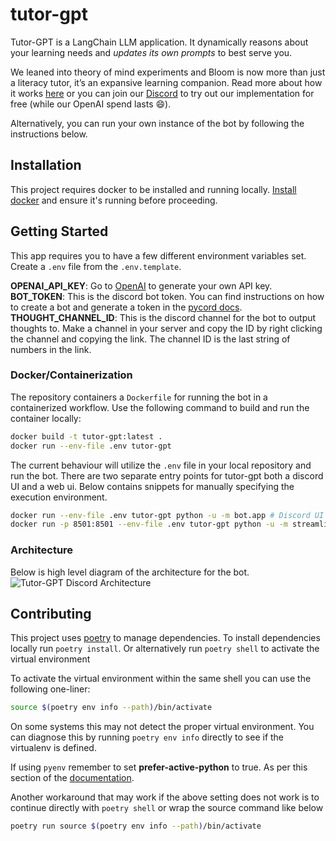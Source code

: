 # tutor-gpt

Tutor-GPT is a LangChain LLM application. It dynamically reasons about your learning needs and *updates its own prompts* to best serve you.  

We leaned into theory of mind experiments and Bloom is now more than just a literacy tutor, it’s an expansive learning companion. Read more about how it works [here](https://plasticlabs.ai/blog/Theory-of-Mind-is-All-You-Need) or you can join our [Discord](https://discord.gg/bloombotai) to try out our implementation for free (while our OpenAI spend lasts 😄).  

Alternatively, you can run your own instance of the bot by following the instructions below.  

## Installation

This project requires docker to be installed and running locally. [Install docker](https://docs.docker.com/get-docker/) and ensure it's running before proceeding.

## Getting Started

This app requires you to have a few different environment variables set. Create a `.env` file from the `.env.template`.

**OPENAI_API_KEY**: Go to [OpenAI](https://beta.openai.com/account/api-keys) to generate your own API key.  
**BOT_TOKEN**: This is the discord bot token. You can find instructions on how to create a bot and generate a token in the [pycord docs](https://guide.pycord.dev/getting-started/creating-your-first-bot).  
**THOUGHT_CHANNEL_ID**: This is the discord channel for the bot to output thoughts to. Make a channel in your server and copy the ID by right clicking the channel and copying the link. The channel ID is the last string of numbers in the link.  

### Docker/Containerization

The repository containers a `Dockerfile` for running the bot in a containerized workflow. Use the following command to build and run the container locally:

```bash
docker build -t tutor-gpt:latest .
docker run --env-file .env tutor-gpt 
```

The current behaviour will utilize the `.env` file in your local repository and
run the bot. There are two separate entry points for tutor-gpt both a discord UI
and a web ui. Below contains snippets for manually specifying the execution
environment.

```bash
docker run --env-file .env tutor-gpt python -u -m bot.app # Discord UI
docker run -p 8501:8501 --env-file .env tutor-gpt python -u -m streamlit run api/main.py # Web UI
```

### Architecture

Below is high level diagram of the architecture for the bot.
![Tutor-GPT Discord Architecture](assets/ToM&#32;Chain&#32;Flow.png)

## Contributing

This project uses [poetry](https://python-poetry.org/) to manage dependencies.
To install dependencies locally run `poetry install`. Or alternatively run
`poetry shell` to activate the virtual environment

To activate the virtual environment within the same shell you can use the
following one-liner:

```bash
source $(poetry env info --path)/bin/activate
```

On some systems this may not detect the proper virtual environment. You can
diagnose this by running `poetry env info` directly to see if the virtualenv
is defined.

If using `pyenv` remember to set **prefer-active-python** to true. As per
this section of the [documentation](https://python-poetry.org/docs/managing-environments/).

Another workaround that may work if the above setting does not work is to
continue directly with `poetry shell` or wrap the source command like below

```bash
poetry run source $(poetry env info --path)/bin/activate
```
